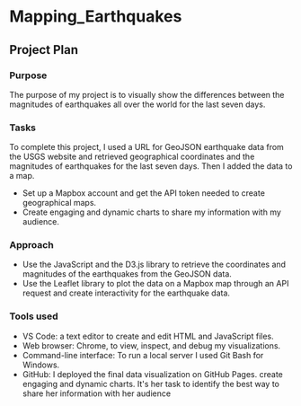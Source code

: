 # Mapping_Earthquakes
## Project Plan
### Purpose
The purpose of my project is to visually show the differences between the magnitudes of earthquakes all over the world for the last seven days.
### Tasks
To complete this project, I used a URL for GeoJSON earthquake data from the USGS website and retrieved geographical coordinates and the magnitudes of earthquakes for the last seven days. Then I added the data to a map.
- Set up a Mapbox account and get the API token needed to create geographical maps.
- Create engaging and dynamic charts to share my information with my audience.
### Approach
- Use the JavaScript and the D3.js library to retrieve the coordinates and magnitudes of the earthquakes from the GeoJSON data. 
- Use the Leaflet library to plot the data on a Mapbox map through an API request and create interactivity for the earthquake data.
### Tools used
- VS Code: a text editor to create and edit HTML and JavaScript files.
- Web browser: Chrome, to view, inspect, and debug my visualizations.
- Command-line interface: To run a local server I used Git Bash for Windows.
- GitHub: I deployed the final data visualization on GitHub Pages.
create engaging and dynamic charts. It's her task to identify the best way to share her information with her audience
